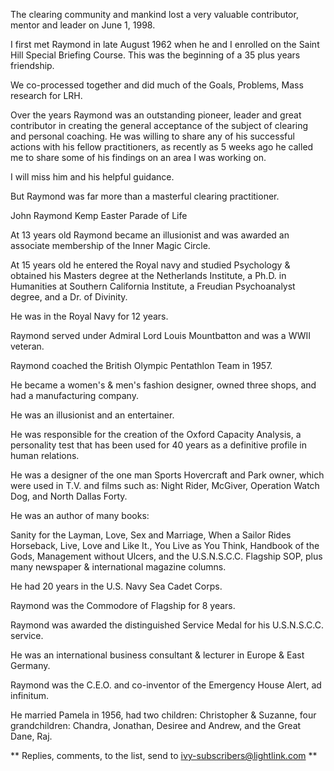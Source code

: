 
The clearing community and mankind lost a very valuable contributor, mentor
and leader on June 1, 1998.

I first met Raymond in late August 1962 when he and I enrolled on the Saint
Hill Special Briefing Course. This was the beginning of a 35 plus years
friendship.

We co-processed together and did much of the Goals, Problems, Mass research
for LRH.

Over the years Raymond was an outstanding pioneer, leader and great
contributor in creating the general acceptance of the subject of clearing
and personal coaching. He was willing to share any of his successful
actions with his fellow practitioners, as recently as 5 weeks ago he called
me to share some of his findings on an area I was working on.

I will miss him and his helpful guidance.

But Raymond was far more than a masterful clearing practitioner.

John Raymond Kemp
Easter Parade of Life

At 13 years old Raymond became an illusionist and was awarded an
associate membership of the Inner Magic Circle.

At 15 years old he entered the Royal navy and studied Psychology &
obtained his Masters degree at the Netherlands Institute, a Ph.D. in
Humanities at Southern California Institute, a Freudian Psychoanalyst
degree, and a Dr. of Divinity.

He was in the Royal Navy for 12 years.

Raymond served under Admiral Lord Louis Mountbatton and was a WWII
veteran.

Raymond coached the British Olympic Pentathlon Team in 1957.

He became a women's & men's fashion designer, owned three shops,
and had a manufacturing company.

He was an illusionist and an entertainer.

He was responsible for the creation of the Oxford Capacity Analysis, a
personality test  that has been used for 40 years as a definitive profile in 
human relations.

He was a designer of the one man Sports Hovercraft and Park owner, 
which were used in T.V. and films such as: Night Rider, McGiver, 
Operation Watch Dog, and North Dallas Forty.

He was an author of many books:

Sanity for the Layman, Love, Sex and Marriage, When a Sailor Rides
Horseback, Live, Love and Like It., You Live as You Think, Handbook of the
Gods,
Management without Ulcers, and the U.S.N.S.C.C. Flagship SOP,
plus many newspaper & international magazine columns.

He had 20 years in the U.S. Navy Sea Cadet Corps.

Raymond was the Commodore of Flagship for 8 years.

Raymond was awarded the distinguished Service Medal for his U.S.N.S.C.C.
service.

He was an international business consultant & lecturer in Europe & East
Germany.

Raymond was the C.E.O. and co-inventor of the Emergency House Alert, ad
infinitum.

He married Pamela in 1956, had two children: Christopher & Suzanne, four
grandchildren: Chandra, Jonathan, Desiree and Andrew, and the Great
Dane, Raj.



**
Replies, comments, to the list, send to ivy-subscribers@lightlink.com
**

